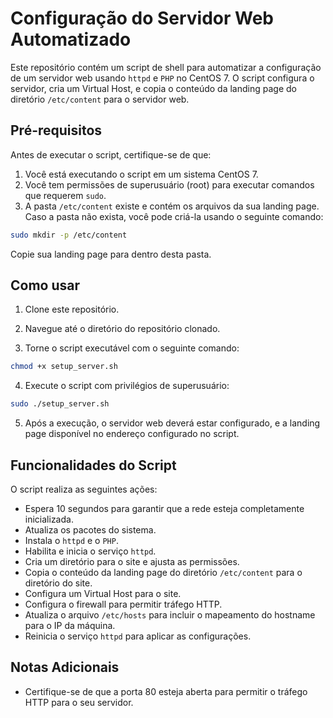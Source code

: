 # Configuração do Servidor Web Automatizado

Este repositório contém um script de shell para automatizar a configuração de um servidor web usando `httpd` e `PHP` no CentOS 7. O script configura o servidor, cria um Virtual Host, e copia o conteúdo da landing page do diretório `/etc/content` para o servidor web.

## Pré-requisitos

Antes de executar o script, certifique-se de que:

1. Você está executando o script em um sistema CentOS 7.
2. Você tem permissões de superusuário (root) para executar comandos que requerem `sudo`.
3. A pasta `/etc/content` existe e contém os arquivos da sua landing page. Caso a pasta não exista, você pode criá-la usando o seguinte comando:


```bash
sudo mkdir -p /etc/content
```

Copie sua landing page para dentro desta pasta.

## Como usar

1. Clone este repositório.

2. Navegue até o diretório do repositório clonado.

3. Torne o script executável com o seguinte comando:

```bash
chmod +x setup_server.sh
```


4. Execute o script com privilégios de superusuário:

```bash
sudo ./setup_server.sh
```

5. Após a execução, o servidor web deverá estar configurado, e a landing page disponível no endereço configurado no script.

## Funcionalidades do Script

O script realiza as seguintes ações:

- Espera 10 segundos para garantir que a rede esteja completamente inicializada.
- Atualiza os pacotes do sistema.
- Instala o `httpd` e o `PHP`.
- Habilita e inicia o serviço `httpd`.
- Cria um diretório para o site e ajusta as permissões.
- Copia o conteúdo da landing page do diretório `/etc/content` para o diretório do site.
- Configura um Virtual Host para o site.
- Configura o firewall para permitir tráfego HTTP.
- Atualiza o arquivo `/etc/hosts` para incluir o mapeamento do hostname para o IP da máquina.
- Reinicia o serviço `httpd` para aplicar as configurações.

## Notas Adicionais

- Certifique-se de que a porta 80 esteja aberta para permitir o tráfego HTTP para o seu servidor.

